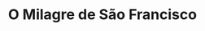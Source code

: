 ---
ref: sol-010-0058
title: "O Milagre de São Francisco"
author_name: ["unknown author"]
publisher: ["unknown publisher"]
year: "y1945"
origin: ["Portugal"]
formats: ["book-cover"]
disciplines: ["graphic-design"]
tags:
layout: artifact
status: ["scan"]
published: false
int_published: false
image_count:
date_added: 2023-06-16
batch:
---